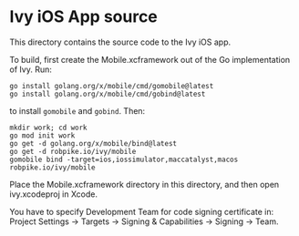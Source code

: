 # Ivy iOS App source

This directory contains the source code to the Ivy iOS app.

To build, first create the Mobile.xcframework out of the Go
implementation of Ivy. Run:

```
go install golang.org/x/mobile/cmd/gomobile@latest
go install golang.org/x/mobile/cmd/gobind@latest
```

to install `gomobile` and `gobind`. Then:

```
mkdir work; cd work
go mod init work
go get -d golang.org/x/mobile/bind@latest
go get -d robpike.io/ivy/mobile
gomobile bind -target=ios,iossimulator,maccatalyst,macos robpike.io/ivy/mobile
```

Place the Mobile.xcframework directory in this directory, and
then open ivy.xcodeproj in Xcode.

You have to specify Development Team for code signing certificate in:
Project Settings -> Targets -> Signing & Capabilities -> Signing -> Team.
